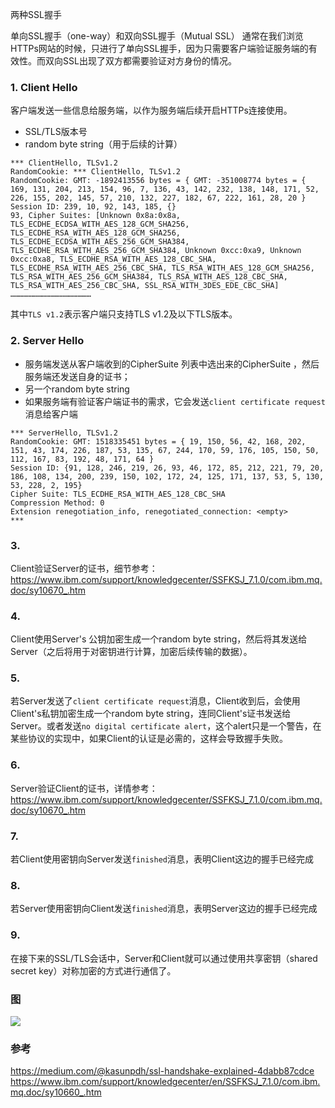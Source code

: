 两种SSL握手

单向SSL握手（one-way）和双向SSL握手（Mutual SSL）
通常在我们浏览HTTPs网站的时候，只进行了单向SSL握手，因为只需要客户端验证服务端的有效性。而双向SSL出现了双方都需要验证对方身份的情况。

### 1. Client Hello
客户端发送一些信息给服务端，以作为服务端后续开启HTTPs连接使用。
- SSL/TLS版本号
- random byte string（用于后续的计算）
```
*** ClientHello, TLSv1.2
RandomCookie: *** ClientHello, TLSv1.2
RandomCookie: GMT: -1892413556 bytes = { GMT: -351008774 bytes = { 169, 131, 204, 213, 154, 96, 7, 136, 43, 142, 232, 138, 148, 171, 52, 226, 155, 202, 145, 57, 210, 132, 227, 182, 67, 222, 161, 28, 20 }
Session ID: 239, 10, 92, 143, 185, {}
93, Cipher Suites: [Unknown 0x8a:0x8a, TLS_ECDHE_ECDSA_WITH_AES_128_GCM_SHA256, TLS_ECDHE_RSA_WITH_AES_128_GCM_SHA256, TLS_ECDHE_ECDSA_WITH_AES_256_GCM_SHA384, TLS_ECDHE_RSA_WITH_AES_256_GCM_SHA384, Unknown 0xcc:0xa9, Unknown 0xcc:0xa8, TLS_ECDHE_RSA_WITH_AES_128_CBC_SHA, TLS_ECDHE_RSA_WITH_AES_256_CBC_SHA, TLS_RSA_WITH_AES_128_GCM_SHA256, TLS_RSA_WITH_AES_256_GCM_SHA384, TLS_RSA_WITH_AES_128_CBC_SHA, TLS_RSA_WITH_AES_256_CBC_SHA, SSL_RSA_WITH_3DES_EDE_CBC_SHA]
………………………………………………
```
其中`TLS v1.2`表示客户端只支持TLS v1.2及以下TLS版本。

### 2. Server Hello
- 服务端发送从客户端收到的CipherSuite 列表中选出来的CipherSuite ，然后服务端还发送自身的证书；
- 另一个random byte string
- 如果服务端有验证客户端证书的需求，它会发送`client certificate request`消息给客户端
```
*** ServerHello, TLSv1.2
RandomCookie: GMT: 1518335451 bytes = { 19, 150, 56, 42, 168, 202, 151, 43, 174, 226, 187, 53, 135, 67, 244, 170, 59, 176, 105, 150, 50, 112, 167, 83, 192, 48, 171, 64 }
Session ID: {91, 128, 246, 219, 26, 93, 46, 172, 85, 212, 221, 79, 20, 186, 108, 134, 200, 239, 150, 102, 172, 24, 125, 171, 137, 53, 5, 130, 53, 228, 2, 195}
Cipher Suite: TLS_ECDHE_RSA_WITH_AES_128_CBC_SHA
Compression Method: 0
Extension renegotiation_info, renegotiated_connection: <empty>
***
```

### 3. 
Client验证Server的证书，细节参考：https://www.ibm.com/support/knowledgecenter/SSFKSJ_7.1.0/com.ibm.mq.doc/sy10670_.htm

### 4. 
Client使用Server's 公钥加密生成一个random byte string，然后将其发送给Server（之后将用于对密钥进行计算，加密后续传输的数据）。

### 5.
若Server发送了`client certificate request`消息，Client收到后，会使用Client's私钥加密生成一个random byte string，连同Client's证书发送给Server。或者发送`no digital certificate alert`，这个alert只是一个警告，在某些协议的实现中，如果Client的认证是必需的，这样会导致握手失败。

### 6.
Server验证Client的证书，详情参考：https://www.ibm.com/support/knowledgecenter/SSFKSJ_7.1.0/com.ibm.mq.doc/sy10670_.htm

### 7.
若Client使用密钥向Server发送`finished`消息，表明Client这边的握手已经完成

### 8.
若Server使用密钥向Client发送`finished`消息，表明Server这边的握手已经完成

### 9.
在接下来的SSL/TLS会话中，Server和Client就可以通过使用共享密钥（shared secret key）对称加密的方式进行通信了。

### 图
![](https://www.ibm.com/support/knowledgecenter/SSFKSJ_7.1.0/com.ibm.mq.doc/sy10660a.gif)

### 参考
https://medium.com/@kasunpdh/ssl-handshake-explained-4dabb87cdce
https://www.ibm.com/support/knowledgecenter/en/SSFKSJ_7.1.0/com.ibm.mq.doc/sy10660_.htm
